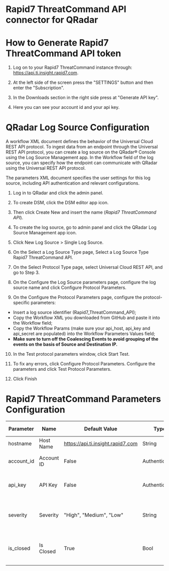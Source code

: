 # Rapid7 ThreatCommand API connector for QRadar

# How to Generate Rapid7 ThreatCommand API token
1. Log on to your Rapid7 ThreatCommand instance through: https://api.ti.insight.rapid7.com.

2. At the left side of the screen press the "SETTINGS" button and then enter the "Subscription".

3. In the Downloads section in the right side press at "Generate API key".

4. Here you can see your account id and your api key.

# QRadar Log Source Configuration
A workflow XML document defines the behavior of the Universal Cloud REST API protocol. To ingest data from an endpoint through the Universal REST API protocol, you can create a log source on the QRadar® Console using the Log Source Management app. In the Workflow field of the log source, you can specify how the endpoint can communicate with QRadar using the Universal REST API protocol.

The parameters XML document specifies the user settings for this log source, including API authentication and relevant configurations.

1. Log in to QRadar and click the admin panel.

2. To create DSM, click the DSM editor app icon.

3. Then click Create New and insert the name (_Rapid7 ThreatCommand API_).

4. To create the log source, go to admin panel and click the QRadar Log Source Management app icon.

5. Click New Log Source > Single Log Source.

6. On the Select a Log Source Type page, Select a Log Source Type Rapid7 ThreatCommand API.

7. On the Select Protocol Type page, select Universal Cloud REST API, and go to Step 3.

8. On the Configure the Log Source parameters page, configure the log source name and click Configure Protocol Parameters. 

9. On the Configure the Protocol Parameters page, configure the protocol-specific parameters:
 - Insert a log source identifier (Rapid7_ThreatCommand_API);
 - Copy the Workflow XML you downloaded from GitHub and paste it into the Workflow field;
 - Copy the Workflow Params (make sure your api_host, api_key and api_secret are populated) into the Workflow Parameters Values field;
 - **Make sure to turn off the Coalescing Events to avoid grouping of the events on the basis of Source and Destination IP.**

10. In the Test protocol parameters window, click Start Test.

10. To fix any errors, click Configure Protocol Parameters. Configure the parameters and click Test Protocol Parameters.

11. Click Finish

# Rapid7 ThreatCommand Parameters Configuration
Parameter                           | Name | Default Value | Type | Required (True/False) | Description
---                                 | --- | --- | --- |--- |---
hostname                            | Host Name | https://api.ti.insight.rapid7.com | String | True | URL for the instance.
account_id                          | Account ID | False | Authentication | True | Threat Command account ID.
api_key                             | API Key | False | Authentication | True | Threat Command API key for QRadar.
severity                            | Severity | "High", "Medium", "Low" | String | False | you can specify the alert severity to pull.
is_closed                           | Is Closed | True | Bool | False | Change to folse for ignoring closed alerts.
